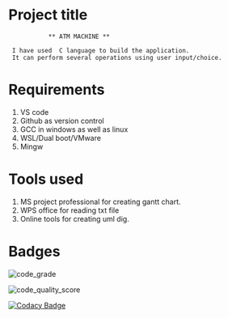 # Project title
               ** ATM MACHINE **

     I have used  C language to build the application.
     It can perform several operations using user input/choice.

# Requirements
1. VS code
2. Github as version control
3. GCC in windows as well as linux
4. WSL/Dual boot/VMware
5. Mingw

# Tools used
1. MS project professional for creating gantt chart.
2. WPS office for reading txt file
3. Online tools for creating uml dig.

# Badges

![code_grade](https://www.code-inspector.com/project/25122/status/svg)
 
![code_quality_score](https://www.code-inspector.com/project/25122/score/svg)


[![Codacy Badge](https://app.codacy.com/project/badge/Grade/e04653caca82466eb906cfad5c9149d2)](https://www.codacy.com/gh/Zualahmed/LTTS-C-project/dashboard?utm_source=github.com&amp;utm_medium=referral&amp;utm_content=Zualahmed/LTTS-C-project&amp;utm_campaign=Badge_Grade)


